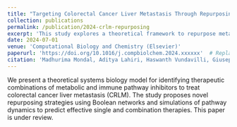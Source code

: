 ```yaml
---
title: "Targeting Colorectal Cancer Liver Metastasis Through Repurposing Metabolic and Immune Inhibitors: A Theoretical Study"
collection: publications
permalink: /publication/2024-crlm-repurposing
excerpt: 'This study explores a theoretical framework to repurpose metabolic and immune inhibitors for treating colorectal cancer liver metastasis (CRLM).'
date: 2024-07-01
venue: 'Computational Biology and Chemistry (Elsevier)'
paperurl: 'https://doi.org/10.1016/j.compbiolchem.2024.xxxxxx'  # Replace with real DOI if available
citation: 'Madhurima Mondal, Aditya Lahiri, Haswanth Vundavilli, Giuseppe Del Priore, N. Peter Reeves, and Aniruddha Datta. (2024). "Targeting Colorectal Cancer Liver Metastasis Through Repurposing Metabolic and Immune Inhibitors: A Theoretical Study." <i>Computational Biology and Chemistry</i>, Elsevier.'
---
```

We present a theoretical systems biology model for identifying therapeutic combinations of metabolic and immune pathway inhibitors to treat colorectal cancer liver metastasis (CRLM). The study proposes novel repurposing strategies using Boolean networks and simulations of pathway dynamics to predict effective single and combination therapies. This paper is under review.
